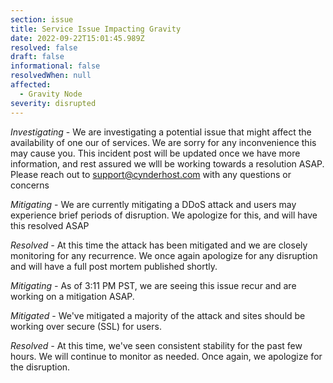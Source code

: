 ```yaml
---
section: issue
title: Service Issue Impacting Gravity
date: 2022-09-22T15:01:45.989Z
resolved: false
draft: false
informational: false
resolvedWhen: null
affected:
  - Gravity Node
severity: disrupted
---
```

*Investigating* - We are investigating a potential issue that might affect the availability of one our of services. We are sorry for any inconvenience this may cause you. This incident post will be updated once we have more information, and rest assured we wlll be working towards a resolution ASAP. Please reach out to support@cynderhost.com with any questions or concerns

*Mitigating* - We are currently mitigating a DDoS attack and users may experience brief periods of disruption. We apologize for this, and will have this resolved ASAP

*Resolved -* At this time the attack has been mitigated and we are closely monitoring for any recurrence. We once again apologize for any disruption and will have a full post mortem published shortly.

*M﻿itigating -* As of 3:11 PM PST, we are seeing this issue recur and are working on a mitigation ASAP.

*M﻿itigated* - We've mitigated a majority of the attack and sites should be working over secure (SSL) for users.

*Resolved -* At this time, we've seen consistent stability for the past few hours. We will continue to monitor as needed. Once again, we apologize for the disruption.